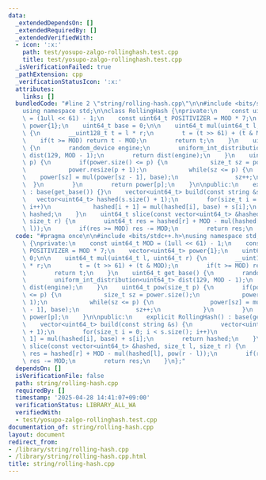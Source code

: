 ```yaml
---
data:
  _extendedDependsOn: []
  _extendedRequiredBy: []
  _extendedVerifiedWith:
  - icon: ':x:'
    path: test/yosupo-zalgo-rollinghash.test.cpp
    title: test/yosupo-zalgo-rollinghash.test.cpp
  _isVerificationFailed: true
  _pathExtension: cpp
  _verificationStatusIcon: ':x:'
  attributes:
    links: []
  bundledCode: "#line 2 \"string/rolling-hash.cpp\"\n\n#include <bits/stdc++.h>\n\
    using namespace std;\n\nclass RollingHash {\nprivate:\n    const uint64_t MOD\
    \ = (1ull << 61) - 1;\n    const uint64_t POSITIVIZER = MOD * 7;\n    vector<uint64_t>\
    \ power{1};\n    uint64_t base = 0;\n\n    uint64_t mul(uint64_t l, uint64_t r)\
    \ {\n        __uint128_t t = l * r;\n        t = (t >> 61) + (t & MOD);\n    \
    \    if(t >= MOD) return t - MOD;\n        return t;\n    }\n    uint64_t get_base()\
    \ {\n        random_device engine;\n        uniform_int_distribution<uint64_t>\
    \ dist(129, MOD - 1);\n        return dist(engine);\n    }\n    uint64_t pow(size_t\
    \ p) {\n        if(power.size() <= p) {\n            size_t sz = power.size();\n\
    \            power.resize(p + 1);\n            while(sz <= p) {\n            \
    \    power[sz] = mul(power[sz - 1], base);\n                sz++;\n          \
    \  }\n        }\n        return power[p];\n    }\n\npublic:\n    explicit RollingHash()\
    \ : base(get_base()) {}\n    vector<uint64_t> build(const string &s) {\n     \
    \   vector<uint64_t> hashed(s.size() + 1);\n        for(size_t i = 0; i < s.size();\
    \ i++)\n            hashed[i + 1] = mul(hashed[i], base) + s[i];\n        return\
    \ hashed;\n    }\n    uint64_t slice(const vector<uint64_t> &hashed, size_t l,\
    \ size_t r) {\n        uint64_t res = hashed[r] + MOD - mul(hashed[l], pow(r -\
    \ l));\n        if(res >= MOD) res -= MOD;\n        return res;\n    }\n};\n"
  code: "#pragma once\n\n#include <bits/stdc++.h>\nusing namespace std;\n\nclass RollingHash\
    \ {\nprivate:\n    const uint64_t MOD = (1ull << 61) - 1;\n    const uint64_t\
    \ POSITIVIZER = MOD * 7;\n    vector<uint64_t> power{1};\n    uint64_t base =\
    \ 0;\n\n    uint64_t mul(uint64_t l, uint64_t r) {\n        __uint128_t t = l\
    \ * r;\n        t = (t >> 61) + (t & MOD);\n        if(t >= MOD) return t - MOD;\n\
    \        return t;\n    }\n    uint64_t get_base() {\n        random_device engine;\n\
    \        uniform_int_distribution<uint64_t> dist(129, MOD - 1);\n        return\
    \ dist(engine);\n    }\n    uint64_t pow(size_t p) {\n        if(power.size()\
    \ <= p) {\n            size_t sz = power.size();\n            power.resize(p +\
    \ 1);\n            while(sz <= p) {\n                power[sz] = mul(power[sz\
    \ - 1], base);\n                sz++;\n            }\n        }\n        return\
    \ power[p];\n    }\n\npublic:\n    explicit RollingHash() : base(get_base()) {}\n\
    \    vector<uint64_t> build(const string &s) {\n        vector<uint64_t> hashed(s.size()\
    \ + 1);\n        for(size_t i = 0; i < s.size(); i++)\n            hashed[i +\
    \ 1] = mul(hashed[i], base) + s[i];\n        return hashed;\n    }\n    uint64_t\
    \ slice(const vector<uint64_t> &hashed, size_t l, size_t r) {\n        uint64_t\
    \ res = hashed[r] + MOD - mul(hashed[l], pow(r - l));\n        if(res >= MOD)\
    \ res -= MOD;\n        return res;\n    }\n};"
  dependsOn: []
  isVerificationFile: false
  path: string/rolling-hash.cpp
  requiredBy: []
  timestamp: '2025-04-28 14:41:07+09:00'
  verificationStatus: LIBRARY_ALL_WA
  verifiedWith:
  - test/yosupo-zalgo-rollinghash.test.cpp
documentation_of: string/rolling-hash.cpp
layout: document
redirect_from:
- /library/string/rolling-hash.cpp
- /library/string/rolling-hash.cpp.html
title: string/rolling-hash.cpp
---
```

